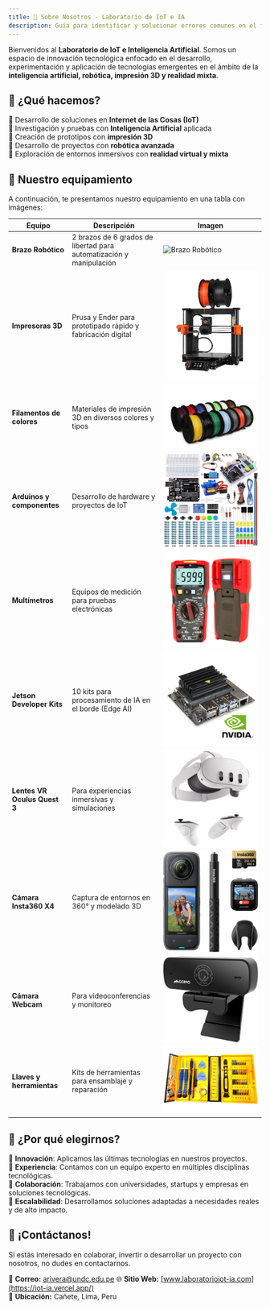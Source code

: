 ```yaml
---
title: 🚀 Sobre Nosotros - Laboratorio de IoT e IA
description: Guía para identificar y solucionar errores comunes en el funcionamiento del brazo robótico de 6 grados de libertad.
---
```


Bienvenidos al **Laboratorio de IoT e Inteligencia Artificial**. Somos un espacio de innovación tecnológica enfocado en el desarrollo, experimentación y aplicación de tecnologías emergentes en el ámbito de la **inteligencia artificial, robótica, impresión 3D y realidad mixta**.

## 🎯 ¿Qué hacemos?

🔹 Desarrollo de soluciones en **Internet de las Cosas (IoT)**  
🔹 Investigación y pruebas con **Inteligencia Artificial** aplicada  
🔹 Creación de prototipos con **impresión 3D**  
🔹 Desarrollo de proyectos con **robótica avanzada**  
🔹 Exploración de entornos inmersivos con **realidad virtual y mixta**  

## 🏢 Nuestro equipamiento

A continuación, te presentamos nuestro equipamiento en una tabla con imágenes:

| Equipo | Descripción | Imagen |
|--------|------------|--------|
| **Brazo Robótico** | 2 brazos de 6 grados de libertad para automatización y manipulación | ![Brazo Robótico](../../../assets/iot/Brazo-Robótico.png) |
| **Impresoras 3D** | Prusa y Ender para prototipado rápido y fabricación digital | ![Impresora 3D](../../../assets/iot/impresora3d.png) |
| **Filamentos de colores** | Materiales de impresión 3D en diversos colores y tipos | ![Filamentos](../../../assets/iot/Filamentos-de-colores.jpeg) |
| **Arduinos y componentes** | Desarrollo de hardware y proyectos de IoT | ![Arduino](../../../assets/iot/arduino-componentes.jpg) |
| **Multímetros** | Equipos de medición para pruebas electrónicas | ![Multímetro](../../../assets/iot/multimetro.jpg) |
| **Jetson Developer Kits** | 10 kits para procesamiento de IA en el borde (Edge AI) | ![Jetson Kit](../../../assets/iot/JetsonDeveloperKits.jpg) |
| **Lentes VR Oculus Quest 3** | Para experiencias inmersivas y simulaciones | ![Oculus Quest 3](../../../assets/iot/oculus_meta_quest_3_512_gb_lentes_vr_1_.jpg) |
| **Cámara Insta360 X4** | Captura de entornos en 360° y modelado 3D | ![Insta360 X4](../../../assets/iot/insta360.jpg) |
| **Cámara Webcam** | Para videoconferencias y monitoreo | ![Webcam](../../../assets/iot/webcam.jpg) |
| **Llaves y herramientas** | Kits de herramientas para ensamblaje y reparación | ![Herramientas](../../../assets/iot/herramientas.png) |

## 🚀 ¿Por qué elegirnos?

🔹 **Innovación**: Aplicamos las últimas tecnologías en nuestros proyectos.  
🔹 **Experiencia**: Contamos con un equipo experto en múltiples disciplinas tecnológicas.  
🔹 **Colaboración**: Trabajamos con universidades, startups y empresas en soluciones tecnológicas.  
🔹 **Escalabilidad**: Desarrollamos soluciones adaptadas a necesidades reales y de alto impacto.  

## 📩 ¡Contáctanos!
Si estás interesado en colaborar, invertir o desarrollar un proyecto con nosotros, no dudes en contactarnos.

📧 **Correo:** arivera@undc.edu.pe
🌐 **Sitio Web:** [www.laboratorioiot-ia.com](https://iot-ia.vercel.app/)  
📍 **Ubicación:** Cañete, Lima, Peru
